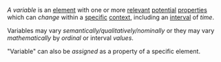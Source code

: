 *A variable* is an [element](https://github.com/gcassel/Modular-Organization-Terminology/blob/master/terms/element.md) with one or more [relevant](https://github.com/gcassel/Modular-Organization-Terminology/blob/master/terms/relevance.md) [potential](https://github.com/gcassel/Modular-Organization-Terminology/blob/master/terms/potential.md) [properties](https://github.com/gcassel/Modular-Organization-Terminology/blob/master/terms/property.md) which can *change* within a [specific](https://github.com/gcassel/Modular-Organization-Terminology/blob/master/terms/specific.md) [context](https://github.com/gcassel/Modular-Organization-Terminology/blob/master/terms/context.md), including an [interval](https://github.com/gcassel/Modular-Organization-Terminology/blob/master/terms/interval.md) of *time*.   

Variables may vary *semantically/qualitatively/nominally* or they may vary *mathematically* by *ordinal* or interval *values*.

"Variable" can also be *assigned* as a property of a specific element.
